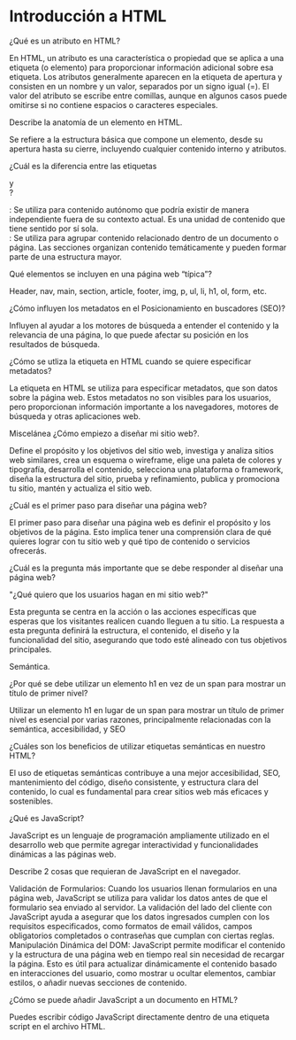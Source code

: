 # Introducción a HTML

¿Qué es un atributo en HTML?

En HTML, un atributo es una característica o propiedad que se aplica a una etiqueta (o elemento) para proporcionar información adicional sobre esa etiqueta. Los atributos generalmente aparecen en la etiqueta de apertura y consisten en un nombre y un valor, separados por un signo igual (=). El valor del atributo se escribe entre comillas, aunque en algunos casos puede omitirse si no contiene espacios o caracteres especiales.

Describe la anatomía de un elemento en HTML.

Se refiere a la estructura básica que compone un elemento, desde su apertura hasta su cierre, incluyendo cualquier contenido interno y atributos.

¿Cuál es la diferencia entre las etiquetas <article> y <section>?

<article>: Se utiliza para contenido autónomo que podría existir de manera independiente fuera de su contexto actual. Es una unidad de contenido que tiene sentido por sí sola.
<section>: Se utiliza para agrupar contenido relacionado dentro de un documento o página. Las secciones organizan contenido temáticamente y pueden formar parte de una estructura mayor.

Qué elementos se incluyen en una página web “típica”?

Header, nav, main, section, article, footer, img, p, ul, li, h1, ol, form, etc.

¿Cómo influyen los metadatos en el Posicionamiento en buscadores (SEO)?

Influyen al ayudar a los motores de búsqueda a entender el contenido y la relevancia de una página, lo que puede afectar su posición en los resultados de búsqueda.

¿Cómo se utliza la etiqueta <meta> en HTML cuando se quiere especificar metadatos?

La etiqueta <meta> en HTML se utiliza para especificar metadatos, que son datos sobre la página web. Estos metadatos no son visibles para los usuarios, pero proporcionan información importante a los navegadores, motores de búsqueda y otras aplicaciones web.
<meta name="nombre_del_metadato" content="valor_del_metadato">


Miscelánea
¿Cómo empiezo a diseñar mi sitio web?.

Define el propósito y los objetivos del sitio web, investiga y analiza sitios web similares, crea un esquema o wireframe, elige una paleta de colores y tipografía, desarrolla el contenido, selecciona una plataforma o framework, diseña la estructura del sitio, prueba y refinamiento, publica y promociona tu sitio, mantén y actualiza el sitio web.

¿Cuál es el primer paso para diseñar una página web?

El primer paso para diseñar una página web es definir el propósito y los objetivos de la página. Esto implica tener una comprensión clara de qué quieres lograr con tu sitio web y qué tipo de contenido o servicios ofrecerás.

¿Cuál es la pregunta más importante que se debe responder al diseñar una página web?

"¿Qué quiero que los usuarios hagan en mi sitio web?"

Esta pregunta se centra en la acción o las acciones específicas que esperas que los visitantes realicen cuando lleguen a tu sitio. La respuesta a esta pregunta definirá la estructura, el contenido, el diseño y la funcionalidad del sitio, asegurando que todo esté alineado con tus objetivos principales.

Semántica.

¿Por qué se debe utilizar un elemento h1 en vez de un span para mostrar un título de primer nivel?

Utilizar un elemento h1 en lugar de un span para mostrar un título de primer nivel es esencial por varias razones, principalmente relacionadas con la semántica, accesibilidad, y SEO

¿Cuáles son los beneficios de utilizar etiquetas semánticas en nuestro HTML?

El uso de etiquetas semánticas contribuye a una mejor accesibilidad, SEO, mantenimiento del código, diseño consistente, y estructura clara del contenido, lo cual es fundamental para crear sitios web más eficaces y sostenibles.

¿Qué es JavaScript?

JavaScript es un lenguaje de programación ampliamente utilizado en el desarrollo web que permite agregar interactividad y funcionalidades dinámicas a las páginas web.

Describe 2 cosas que requieran de JavaScript en el navegador.

Validación de Formularios: Cuando los usuarios llenan formularios en una página web, JavaScript se utiliza para validar los datos antes de que el formulario sea enviado al servidor. La validación del lado del cliente con JavaScript ayuda a asegurar que los datos ingresados cumplen con los requisitos especificados, como formatos de email válidos, campos obligatorios completados o contraseñas que cumplan con ciertas reglas.
Manipulación Dinámica del DOM: JavaScript permite modificar el contenido y la estructura de una página web en tiempo real sin necesidad de recargar la página. Esto es útil para actualizar dinámicamente el contenido basado en interacciones del usuario, como mostrar u ocultar elementos, cambiar estilos, o añadir nuevas secciones de contenido.

¿Cómo se puede añadir JavaScript a un documento en HTML?

Puedes escribir código JavaScript directamente dentro de una etiqueta script en el archivo HTML.